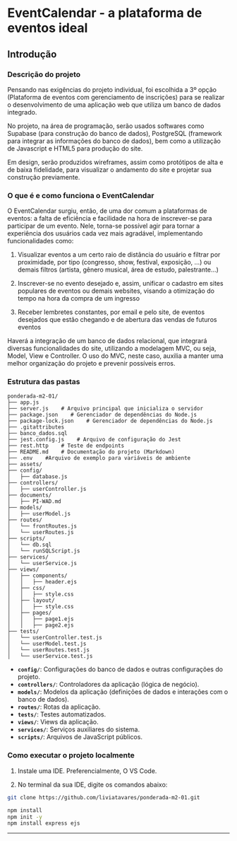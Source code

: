 # EventCalendar - a plataforma de eventos ideal

## Introdução

### Descrição do projeto

Pensando nas exigências do projeto individual, foi escolhida a 3º opção (Plataforma de eventos com gerenciamento de inscrições) para se realizar o desenvolvimento de uma aplicação web que utiliza um banco de dados integrado. 

No projeto, na área de programação, serão usados softwares como Supabase (para construção do banco de dados), PostgreSQL (framework para integrar as informações do banco de dados), bem como a utilização de Javascript e HTML5 para produção do site.

Em design, serão produzidos wireframes, assim como protótipos de alta e de baixa fidelidade, para visualizar o andamento do site e projetar sua construção previamente.

### O que é e como funciona o EventCalendar

O EventCalendar surgiu, então, de uma dor comum a plataformas de eventos: a falta de eficiência e facilidade na hora de inscrever-se para participar de um evento. Nele, torna-se possível agir para tornar a experiência dos usuários cada vez mais agradável, implementando funcionalidades como:

1. Visualizar eventos a um certo raio de distância do usuário e filtrar por proximidade, por tipo (congresso, show, festival, exposição, ...) ou demais filtros (artista, gênero musical, área de estudo, palestrante...)

2. Inscrever-se no evento desejado e, assim, unificar o cadastro em sites populares de eventos ou demais websites, visando a otimização do tempo na hora da compra de um ingresso

3. Receber lembretes constantes, por email e pelo site, de eventos desejados que estão chegando e de abertura das vendas de futuros eventos

Haverá a integração de um banco de dados relacional, que integrará diversas funcionalidades do site, utilizando a modelagem MVC, ou seja, Model, View e Controller. O uso do MVC, neste caso, auxilia a manter uma melhor organização do projeto e prevenir possíveis erros.

### Estrutura das pastas

```
ponderada-m2-01/
├── app.js
├── server.js    # Arquivo principal que inicializa o servidor
├── package.json    # Gerenciador de dependências do Node.js
├── package-lock.json    # Gerenciador de dependências do Node.js
├── .gitattributes
├── banco_dados.sql
├── jest.config.js    # Arquivo de configuração do Jest
├── rest.http    # Teste de endpoints
├── README.md    # Documentação do projeto (Markdown)
├── .env    #Arquivo de exemplo para variáveis de ambiente
├── assets/
├── config/
│   ├── database.js
├── controllers/
│   ├── userController.js
├── documents/
│   ├── PI-WAD.md
├── models/
│   ├── userModel.js
├── routes/
│   └── frontRoutes.js
│   └── userRoutes.js
├── scripts/
│   └── db.sql
│   └── runSQLScript.js
├── services/
│   └── userService.js
├── views/
│   ├── components/
│   │   ├── header.ejs
│   ├── css/
│   │   ├── style.css
│   ├── layout/
│   │   ├── style.css
│   ├── pages/
│   │   ├── page1.ejs
│   │   ├── page2.ejs
├── tests/
│   └── userController.test.js
│   └── userModel.test.js
│   └── userRoutes.test.js
│   └── userService.test.js
```

* **`config/`**: Configurações do banco de dados e outras configurações do projeto.
* **`controllers/`**: Controladores da aplicação (lógica de negócio).
* **`models/`**: Modelos da aplicação (definições de dados e interações com o banco de dados).
* **`routes/`**: Rotas da aplicação.
* **`tests/`**: Testes automatizados.
* **`views/`**: Views da aplicação.
* **`services/`**: Serviços auxiliares do sistema.
*  **`scripts/`**: Arquivos de JavaScript públicos.

### Como executar o projeto localmente

1. Instale uma IDE. Preferencialmente, O VS Code.
  
2. No terminal da sua IDE, digite os comandos abaixo:

```bash
git clone https://github.com/liviatavares/ponderada-m2-01.git

npm install
npm init -y
npm install express ejs
```

---
